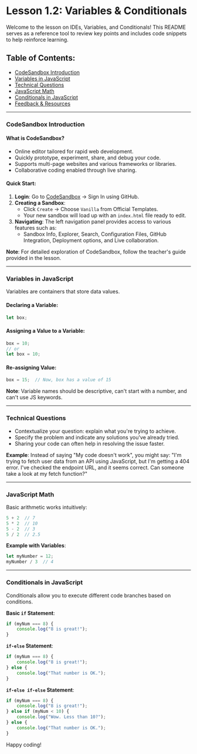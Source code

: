 # Lesson 1.2: Variables & Conditionals

Welcome to the lesson on IDEs, Variables, and Conditionals! This README serves as a reference tool to review key points and includes code snippets to help reinforce learning.

## Table of Contents:
- [CodeSandbox Introduction](#codesandbox-introduction)
- [Variables in JavaScript](#variables-in-javascript)
- [Technical Questions](#technical-questions)
- [JavaScript Math](#javascript-math)
- [Conditionals in JavaScript](#conditionals-in-javascript)
- [Feedback & Resources](#feedback-&-resources)

---

### CodeSandbox Introduction

#### What is CodeSandbox?
- Online editor tailored for rapid web development.
- Quickly prototype, experiment, share, and debug your code.
- Supports multi-page websites and various frameworks or libraries.
- Collaborative coding enabled through live sharing.

#### Quick Start:
1. **Login**: Go to [CodeSandbox](https://codesandbox.io/) -> Sign In using GitHub.
2. **Creating a Sandbox**:
    - Click `Create` -> Choose `Vanilla` from Official Templates.
    - Your new sandbox will load up with an `index.html` file ready to edit.
3. **Navigating**: The left navigation panel provides access to various features such as:
    - Sandbox Info, Explorer, Search, Configuration Files, GitHub Integration, Deployment options, and Live collaboration.

**Note**: For detailed exploration of CodeSandbox, follow the teacher's guide provided in the lesson.

---

### Variables in JavaScript

Variables are containers that store data values.

#### Declaring a Variable:
```javascript
let box;
```

#### Assigning a Value to a Variable:
```javascript
box = 10;
// or
let box = 10;
```

#### Re-assigning Value:
```javascript
box = 15;  // Now, box has a value of 15
```

**Note**: Variable names should be descriptive, can't start with a number, and can't use JS keywords.

---

### Technical Questions

- Contextualize your question: explain what you're trying to achieve.
- Specify the problem and indicate any solutions you've already tried.
- Sharing your code can often help in resolving the issue faster.

**Example**: Instead of saying "My code doesn't work", you might say:
"I'm trying to fetch user data from an API using JavaScript, but I'm getting a 404 error. I've checked the endpoint URL, and it seems correct. Can someone take a look at my fetch function?"

---

### JavaScript Math

Basic arithmetic works intuitively:

```javascript
5 + 2  // 7
5 * 2  // 10
5 - 2  // 3
5 / 2  // 2.5
```

**Example with Variables**:
```javascript
let myNumber = 12;
myNumber / 3  // 4
```

---

### Conditionals in JavaScript

Conditionals allow you to execute different code branches based on conditions.

**Basic `if` Statement**:
```javascript
if (myNum === 8) {
    console.log("8 is great!");
}
```

**`if-else` Statement**:
```javascript
if (myNum === 8) {
    console.log("8 is great!");
} else {
    console.log("That number is OK.");
}
```

**`if-else if-else` Statement**:
```javascript
if (myNum === 8) {
    console.log("8 is great!");
} else if (myNum < 10) {
    console.log("Wow. Less than 10?");
} else {
    console.log("That number is OK.");
}
```


Happy coding!